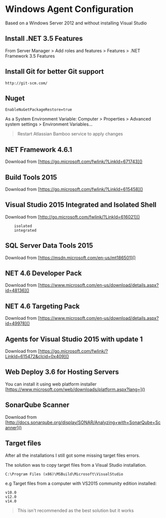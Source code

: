# Windows Agent Configuration

Based on a Windows Server 2012 and without installing Visual Studio

## Install .NET 3.5 Features

From Server Manager > Add roles and features > Features > .NET Framework 3.5 Features

## Install Git for better Git support

    http://git-scm.com/

## Nuget

    EnableNuGetPackageRestore=true 

As a System Environment Variable: Computer > Properties > Advanced system settings > Environment Variables...

> Restart Atlassian Bamboo service to apply changes

## NET Framework 4.6.1 

Download from [https://go.microsoft.com/fwlink/?LinkId=671743]()

## Build Tools 2015 

Download from [https://go.microsoft.com/fwlink/?LinkId=615458]()

## Visual Studio 2015 Integrated and Isolated Shell 

Download from [http://go.microsoft.com/fwlink/?LinkId=616021]()

        isolated
        integrated

## SQL Server Data Tools 2015 

Download from [https://msdn.microsoft.com/en-us/mt186501]()

## NET 4.6 Developer Pack 

Download from [https://www.microsoft.com/en-us/download/details.aspx?id=48136]()

## NET 4.6 Targeting Pack 

Download from [https://www.microsoft.com/en-us/download/details.aspx?id=49978]()

## Agents for Visual Studio 2015 with update 1 

Download from [https://go.microsoft.com/fwlink/?LinkId=615472&clcid=0x409]()

## Web Deploy 3.6 for Hosting Servers 

You can install it using web platform installer [https://www.microsoft.com/web/downloads/platform.aspx?lang=]()

## SonarQube Scanner 

Download from [http://docs.sonarqube.org/display/SONAR/Analyzing+with+SonarQube+Scanner]()

## Target files

After all the installations I still got some missing target files errors.

The solution was to copy target files from a Visual Studio installation. 

    C:\Program Files (x86)\MSBuild\Microsoft\VisualStudio

e.g Target files from a computer with VS2015 community edition installed:

    v10.0
    v12.0
    v14.0

> This isn't recommended as the best solution but it works